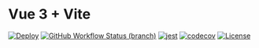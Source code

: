 # Vue 3 + Vite



[![Deploy](https://github.com/GGupzHH/vue-jest/workflows/GGJest/badge.svg)](https://github.com/GGupzHH/vue-jest/actions/workflows/workflows.yml)
[![GitHub Workflow Status (branch)](https://img.shields.io/github/workflow/status/GGupzHH/vue-jest/GGJest/main)](https://github.com/GGupzHH/vue-jest/deployments/activity_log)
[![jest](https://jestjs.io/img/jest-badge.svg)](https://github.com/facebook/jest)
[![codecov](https://codecov.io/gh/GGupzHH/vue-jest/branch/main/graph/badge.svg)](https://codecov.io/gh/GGupzHH/vue-jest)
[![License](https://img.shields.io/github/license/GGupzHH/vite-starter?color=blue)](https://github.com/GGupzHH/vite-starter/blob/master/LICENSE)
